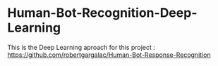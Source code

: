 # Human-Bot-Recognition-Deep-Learning
This is the Deep Learning aproach for this project : https://github.com/robertgargalac/Human-Bot-Response-Recognition
